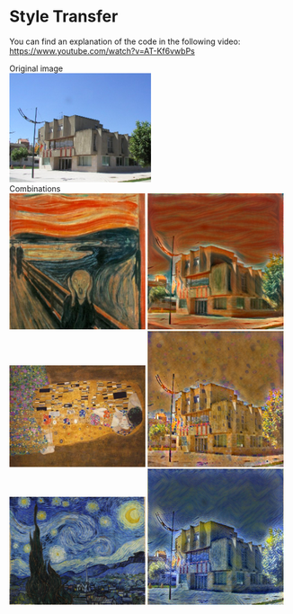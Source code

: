 # Style Transfer

You can find an explanation of the code in the following video: https://www.youtube.com/watch?v=AT-Kf6vwbPs

Original image<br>
<img src="utebo.jpg" width="50%" />
<br>
Combinations
<br>
<img src="scream.jpg" width="48%" />
<img src="result1.png" width="48%" />
<br>
<img src="gustav.jpg" width="48%" />
<img src="result2.png" width="48%" />
<br>
<img src="gogh.jpg" width="48%" />
<img src="result3.png" width="48%" />
